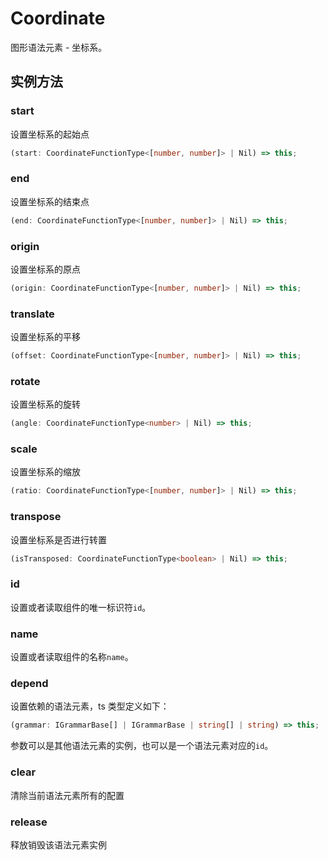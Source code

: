 # Coordinate

图形语法元素 - 坐标系。

## 实例方法

### start

设置坐标系的起始点

```ts
(start: CoordinateFunctionType<[number, number]> | Nil) => this;
```

### end

设置坐标系的结束点

```ts
(end: CoordinateFunctionType<[number, number]> | Nil) => this;
```

### origin

设置坐标系的原点

```ts
(origin: CoordinateFunctionType<[number, number]> | Nil) => this;
```

### translate

设置坐标系的平移

```ts
(offset: CoordinateFunctionType<[number, number]> | Nil) => this;
```

### rotate

设置坐标系的旋转

```ts
(angle: CoordinateFunctionType<number> | Nil) => this;
```

### scale

设置坐标系的缩放

```ts
(ratio: CoordinateFunctionType<[number, number]> | Nil) => this;
```

### transpose

设置坐标系是否进行转置

```ts
(isTransposed: CoordinateFunctionType<boolean> | Nil) => this;
```

### id

设置或者读取组件的唯一标识符`id`。

### name

设置或者读取组件的名称`name`。

### depend

设置依赖的语法元素，ts 类型定义如下：

```ts
(grammar: IGrammarBase[] | IGrammarBase | string[] | string) => this;
```

参数可以是其他语法元素的实例，也可以是一个语法元素对应的`id`。

### clear

清除当前语法元素所有的配置

### release

释放销毁该语法元素实例
